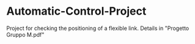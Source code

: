 # Automatic-Control-Project

Project for checking the positioning of a flexible link. Details in "Progetto Gruppo M.pdf"

